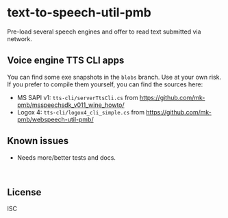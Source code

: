 ﻿
<!--#echo json="package.json" key="name" underline="=" -->
text-to-speech-util-pmb
=======================
<!--/#echo -->

<!--#echo json="package.json" key="description" -->
Pre-load several speech engines and offer to read text submitted via network.
<!--/#echo -->




Voice engine TTS CLI apps
-------------------------

You can find some exe snapshots in the `blobs` branch. Use at your own risk.
If you prefer to compile them yourself, you can find the sources here:

* MS SAPI v1: `tts-cli/serverTtsCli.cs` from
  https://github.com/mk-pmb/msspeechsdk_v011_wine_howto/
* Logox 4: `tts-cli/logox4_cli_simple.cs` from
  https://github.com/mk-pmb/webspeech-util-pmb/


<!--#toc stop="scan" -->



Known issues
------------

* Needs more/better tests and docs.




&nbsp;


License
-------
<!--#echo json="package.json" key=".license" -->
ISC
<!--/#echo -->
